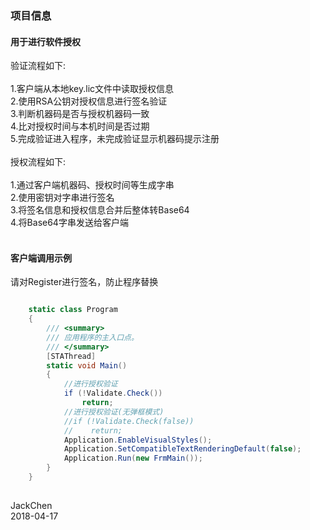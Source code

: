### 项目信息

#### 用于进行软件授权

验证流程如下:<br><br>
1.客户端从本地key.lic文件中读取授权信息<br>
2.使用RSA公钥对授权信息进行签名验证<br>
3.判断机器码是否与授权机器码一致<br>
4.比对授权时间与本机时间是否过期<br>
5.完成验证进入程序，未完成验证显示机器码提示注册<br><br>
授权流程如下:<br><br>
1.通过客户端机器码、授权时间等生成字串<br>
2.使用密钥对字串进行签名<br>
3.将签名信息和授权信息合并后整体转Base64<br>
4.将Base64字串发送给客户端<br><br>

#### 客户端调用示例
请对Register进行签名，防止程序替换
```C#

    static class Program
    {
        /// <summary>
        /// 应用程序的主入口点。
        /// </summary>
        [STAThread]
        static void Main()
        {
            //进行授权验证
            if (!Validate.Check())
                return;
            //进行授权验证(无弹框模式)
            //if (!Validate.Check(false))
            //    return;
            Application.EnableVisualStyles();
            Application.SetCompatibleTextRenderingDefault(false);
            Application.Run(new FrmMain());
        }
    }
    
```
JackChen<br>
2018-04-17
